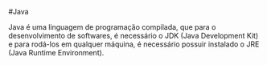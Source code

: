 #Java

Java é uma linguagem de programação compilada, que para o desenvolvimento de softwares, é necessário o JDK (Java Development Kit) e para rodá-los em qualquer máquina, é necessário possuir instalado o JRE (Java Runtime Environment).
